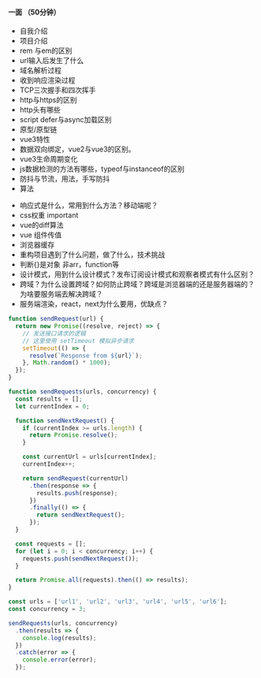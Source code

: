 #### 一面 （50分钟）

* 自我介绍
* 项目介绍
* rem 与em的区别
* url输入后发生了什么
* 域名解析过程
* 收到响应渲染过程
* TCP三次握手和四次挥手
* http与https的区别
* http头有哪些
* script  defer与async加载区别
* 原型/原型链
* vue3特性
* 数据双向绑定，vue2与vue3的区别。
* vue3生命周期变化
* js数据检测的方法有哪些，typeof与instanceof的区别
* 防抖与节流，用法，手写防抖
* 算法


- 响应式是什么，常用到什么方法？移动端呢？
- css权重 important
- vue的diff算法
- vue 组件传值
- 浏览器缓存
- 重构项目遇到了什么问题，做了什么，技术挑战
- 判断{}是对象 非arr，function等
- 设计模式，用到什么设计模式？发布订阅设计模式和观察者模式有什么区别？
- 跨域？为什么设置跨域？如何防止跨域？跨域是浏览器端的还是服务器端的？为啥要服务端去解决跨域？
- 服务端渲染，react，next为什么要用，优缺点？
<!-- 合并两个对象 -->
<!-- promise设计并发 -->
```js
function sendRequest(url) {
  return new Promise((resolve, reject) => {
    // 发送接口请求的逻辑
    // 这里使用 setTimeout 模拟异步请求
    setTimeout(() => {
      resolve(`Response from ${url}`);
    }, Math.random() * 1000);
  });
}

function sendRequests(urls, concurrency) {
  const results = [];
  let currentIndex = 0;

  function sendNextRequest() {
    if (currentIndex >= urls.length) {
      return Promise.resolve();
    }

    const currentUrl = urls[currentIndex];
    currentIndex++;

    return sendRequest(currentUrl)
      .then(response => {
        results.push(response);
      })
      .finally(() => {
        return sendNextRequest();
      });
  }

  const requests = [];
  for (let i = 0; i < concurrency; i++) {
    requests.push(sendNextRequest());
  }

  return Promise.all(requests).then(() => results);
}

const urls = ['url1', 'url2', 'url3', 'url4', 'url5', 'url6'];
const concurrency = 3;

sendRequests(urls, concurrency)
  .then(results => {
    console.log(results);
  })
  .catch(error => {
    console.error(error);
  });
```